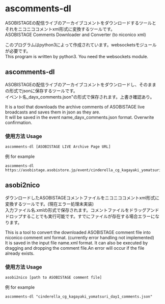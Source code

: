 # ascomments-dl
ASOBISTAGEの配信ライブのアーカイブコメントをダウンロードするツールとそれをニコニココメントxml形式に変換するツールです。  
ASOBISTAGE Comments Downloader and Converter (to niconico xml)  
  
このプログラムはpython3によって作成されています。websocketsモジュールが必要です。  
This program is written by python3. You need the websockets module.  

## ascomments-dl
ASOBISTAGEの配信ライブのアーカイブコメントをダウンロードし、そのままの形式でjsonに保存するツールです。  
イベント名_dayx_comments.json"の形式で保存されます。上書き確認あり。  
  
It is a tool that downloads the archive comments of ASOBISTAGE live broadcasts and saves them in json as they are.  
It will be saved in the event name_dayx_comments.json format. Overwrite confirmation.  

### 使用方法 Usage
```
ascomments-dl [ASOBISTAGE LIVE Archive Page URL]
```
例 for example
```
ascomments-dl https://asobistage.asobistore.jp/event/cinderella_cg_kagayaki_yomatsuri/archive/day1
```

## asobi2nico
ダウンロードしたASOBISTAGEコメントファイルをニコニココメントxml形式に変換するツールです。(現在エラー処理未実装)  
入力ファイル名.xmlの形式で保存されます。コメントファイルをドラッグアンドドロップすることでも実行可能です。すでにファイルが存在する場合エラーになります。  
  
This is a tool to convert the downloaded ASOBISTAGE comment file into niconico comment xml format. (currently error handling not implemented)  
It is saved in the input file name.xml format. It can also be executed by dragging and dropping the comment file.An error will occur if the file already exists.  

### 使用方法 Usage
```
asobi2nico [path to ASOBISTAGE comment file]
```
例 for example
```
ascomments-dl "cinderella_cg_kagayaki_yomatsuri_day1_comments.json"
```
